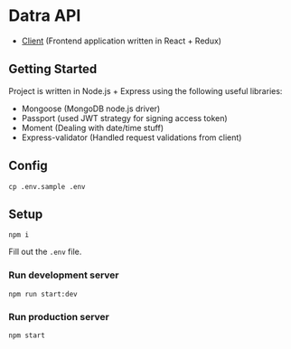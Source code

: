 # Datra API

* [Client](/client/)  (Frontend application written in React + Redux)

## Getting Started

Project is written in Node.js + Express using the following useful libraries:
* Mongoose (MongoDB node.js driver)
* Passport (used JWT strategy for signing access token)
* Moment (Dealing with date/time stuff)
* Express-validator (Handled request validations from client)

## Config

```console
cp .env.sample .env
```

## Setup

```console
npm i
```

Fill out the `.env` file.

### Run development server

```console
npm run start:dev
```

### Run production server

```console
npm start
```
